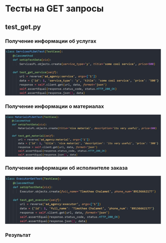 # Тесты на GET запросы
## test_get.py

### Получение информации об услугах
![code](5.jpg)
### Получение информации о материалах
![code](12.jpg)
### Получение информации об исполнителе заказа
![code](7.jpg)
### Результат
<!-- ![result](6.png) -->
